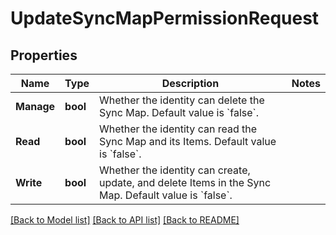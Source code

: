 # UpdateSyncMapPermissionRequest

## Properties

Name | Type | Description | Notes
------------ | ------------- | ------------- | -------------
**Manage** | **bool** | Whether the identity can delete the Sync Map. Default value is &#x60;false&#x60;. | 
**Read** | **bool** | Whether the identity can read the Sync Map and its Items. Default value is &#x60;false&#x60;. | 
**Write** | **bool** | Whether the identity can create, update, and delete Items in the Sync Map. Default value is &#x60;false&#x60;. | 

[[Back to Model list]](../README.md#documentation-for-models) [[Back to API list]](../README.md#documentation-for-api-endpoints) [[Back to README]](../README.md)


